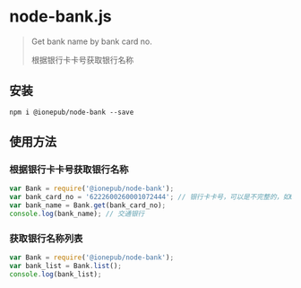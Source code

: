 # node-bank.js

> Get bank name by bank card no. 
>
> 根据银行卡卡号获取银行名称

## 安装

```
npm i @ionepub/node-bank --save
```

## 使用方法

### 根据银行卡卡号获取银行名称

```js
var Bank = require('@ionepub/node-bank');
var bank_card_no = '6222600260001072444'; // 银行卡卡号，可以是不完整的，如622260
var bank_name = Bank.get(bank_card_no);
console.log(bank_name); // 交通银行
```

### 获取银行名称列表

```js
var Bank = require('@ionepub/node-bank');
var bank_list = Bank.list();
console.log(bank_list);
```

